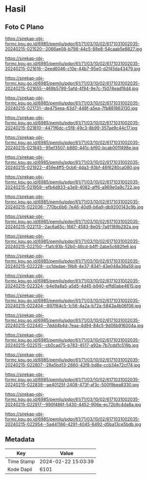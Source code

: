 # Hasil

## Foto C Plano

https://sirekap-obj-formc.kpu.go.id/6985/pemilu/pdpr/61/71/03/10/02/6171031002035-20240215-021520--2066ae08-b798-44c5-88e8-54caab5e8827.jpg

https://sirekap-obj-formc.kpu.go.id/6985/pemilu/pdpr/61/71/03/10/02/6171031002035-20240215-021616--2eed6046-c10e-44b7-95e0-d2f45da43479.jpg

https://sirekap-obj-formc.kpu.go.id/6985/pemilu/pdpr/61/71/03/10/02/6171031002035-20240215-021655--469b5799-5afd-4f94-9e7c-15074eadf8d4.jpg

https://sirekap-obj-formc.kpu.go.id/6985/pemilu/pdpr/61/71/03/10/02/6171031002035-20240215-021731--de475eea-63d7-448f-a5ea-7fb881863130.jpg

https://sirekap-obj-formc.kpu.go.id/6985/pemilu/pdpr/61/71/03/10/02/6171031002035-20240215-021810--4471f6dc-c5f8-49c3-8b99-357ae9c44c17.jpg

https://sirekap-obj-formc.kpu.go.id/6985/pemilu/pdpr/61/71/03/10/02/6171031002035-20240215-021845--95ef3507-b880-441c-bf60-bcab001f498e.jpg

https://sirekap-obj-formc.kpu.go.id/6985/pemilu/pdpr/61/71/03/10/02/6171031002035-20240215-021922--459e4ff5-0cb6-4da3-93bf-46f6280ca080.jpg

https://sirekap-obj-formc.kpu.go.id/6985/pemilu/pdpr/61/71/03/10/02/6171031002035-20240215-021959--efb4d833-a3e9-4082-aff6-a969e0a9c722.jpg

https://sirekap-obj-formc.kpu.go.id/6985/pemilu/pdpr/61/71/03/10/02/6171031002035-20240215-022036--770bc6b6-7e46-40d9-b6a9-db9200143c9b.jpg

https://sirekap-obj-formc.kpu.go.id/6985/pemilu/pdpr/61/71/03/10/02/6171031002035-20240215-022113--2ac6a65c-1667-4583-8e05-7a91189b292a.jpg

https://sirekap-obj-formc.kpu.go.id/6985/pemilu/pdpr/61/71/03/10/02/6171031002035-20240215-022150--f1afc93b-52b0-46cd-b4ff-2abe5c682fe6.jpg

https://sirekap-obj-formc.kpu.go.id/6985/pemilu/pdpr/61/71/03/10/02/6171031002035-20240215-022228--cc1dadae-19b8-4e37-8341-43e048a36a59.jpg

https://sirekap-obj-formc.kpu.go.id/6985/pemilu/pdpr/61/71/03/10/02/6171031002035-20240215-022324--b4e9a8a5-a5d5-4d45-b940-effd0abe4615.jpg

https://sirekap-obj-formc.kpu.go.id/6985/pemilu/pdpr/61/71/03/10/02/6171031002035-20240215-022404--897f64c5-1c56-4a2a-b72a-5843a4b06f06.jpg

https://sirekap-obj-formc.kpu.go.id/6985/pemilu/pdpr/61/71/03/10/02/6171031002035-20240215-022440--7ddd4b4d-7eaa-4d94-84c5-9d06b916004a.jpg

https://sirekap-obj-formc.kpu.go.id/6985/pemilu/pdpr/61/71/03/10/02/6171031002035-20240215-022515--cb0cad75-b783-4517-a92a-7b7cdd1c519b.jpg

https://sirekap-obj-formc.kpu.go.id/6985/pemilu/pdpr/61/71/03/10/02/6171031002035-20240215-022807--28a5bd13-2860-42f8-bd8e-ccb34e72cf74.jpg

https://sirekap-obj-formc.kpu.go.id/6985/pemilu/pdpr/61/71/03/10/02/6171031002035-20240215-022839--ae40125f-2408-473f-af3c-500f9bea8330.jpg

https://sirekap-obj-formc.kpu.go.id/6985/pemilu/pdpr/61/71/03/10/02/6171031002035-20240215-022917--990f486f-5430-4452-906e-ec72b9c4da8a.jpg

https://sirekap-obj-formc.kpu.go.id/6985/pemilu/pdpr/61/71/03/10/02/6171031002035-20240215-022954--5a441166-4291-4045-8492-d5ba13ce5bdb.jpg


## Metadata

| Key        | Value               |
| ---------- | ------------------- |
| Time Stamp | 2024-02-22 15:03:39 |
| Kode Dapil | 6101                |



